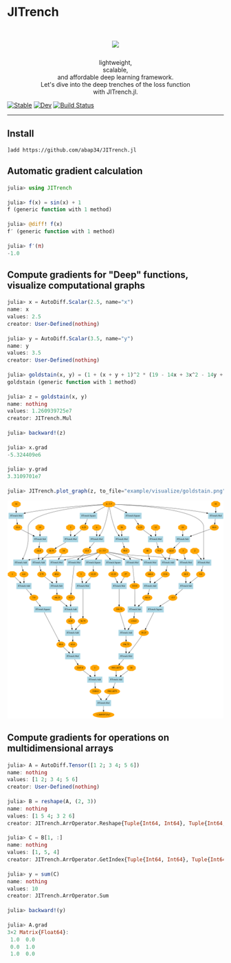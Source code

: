 # JITrench


<h1 align="center">
  <img src=https://cdn.discordapp.com/attachments/810478331790491681/855768153913425930/unknown.png  width=450><br/>
</h1>
<p align="center">lightweight, <br>scalable, <br>and affordable deep learning framework.<br>Let's dive into the deep trenches of the loss function <br>with JITrench.jl.</b></p>

[![Stable](https://img.shields.io/badge/docs-stable-blue.svg)](https://abap34.github.io/JITrench.jl/stable)
[![Dev](https://img.shields.io/badge/docs-dev-blue.svg)](https://abap34.github.io/JITrench.jl/dev)
[![Build Status](https://travis-ci.com/abap34/JITrench.jl.svg?branch=master)](https://travis-ci.com/abap34/JITrench.jl)


---

## Install
```
]add https://github.com/abap34/JITrench.jl
```

## Automatic gradient calculation


```julia                                                 
julia> using JITrench

julia> f(x) = sin(x) + 1
f (generic function with 1 method)

julia> @diff! f(x)
f′ (generic function with 1 method)

julia> f′(π)
-1.0
```


## Compute gradients for "Deep" functions, visualize computational graphs

```julia
julia> x = AutoDiff.Scalar(2.5, name="x")
name: x 
values: 2.5
creator: User-Defined(nothing)

julia> y = AutoDiff.Scalar(3.5, name="y")
name: y 
values: 3.5
creator: User-Defined(nothing)

julia> goldstain(x, y) = (1 + (x + y + 1)^2 * (19 - 14x + 3x^2 - 14y + 6x*y + 3y^2)) *  (30 + (2x - 3y)^2 * (18 - 32x + 12x^2 + 48y - 36x*y + 27*y^2))
goldstain (generic function with 1 method)

julia> z = goldstain(x, y)
name: nothing 
values: 1.260939725e7
creator: JITrench.Mul

julia> backward!(z)

julia> x.grad
-5.324409e6

julia> y.grad
3.3109701e7

julia> JITrench.plot_graph(z, to_file="example/visualize/goldstain.png")
```

![](example/visualize/goldstain.png)

## Compute gradients for operations on multidimensional arrays


```julia
julia> A = AutoDiff.Tensor([1 2; 3 4; 5 6])
name: nothing 
values: [1 2; 3 4; 5 6]
creator: User-Defined(nothing)

julia> B = reshape(A, (2, 3))
name: nothing 
values: [1 5 4; 3 2 6]
creator: JITrench.ArrOperator.Reshape{Tuple{Int64, Int64}, Tuple{Int64, Int64}}

julia> C = B[1, :]
name: nothing 
values: [1, 5, 4]
creator: JITrench.ArrOperator.GetIndex{Tuple{Int64, Int64}, Tuple{Int64, Colon}}

julia> y = sum(C)
name: nothing 
values: 10
creator: JITrench.ArrOperator.Sum

julia> backward!(y)

julia> A.grad
3×2 Matrix{Float64}:
 1.0  0.0
 0.0  1.0
 1.0  0.0
```
